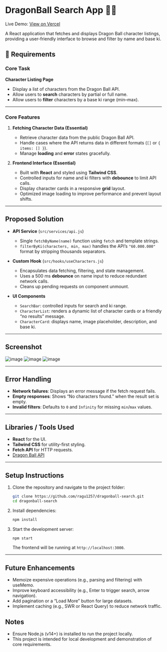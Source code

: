 # DragonBall Search App 🚀🐉
 Live Demo: [View on Vercel](https://dragonball-search.vercel.app/)
 
A React application that fetches and displays Dragon Ball character listings, providing a user-friendly interface to browse and filter by name and base ki.

## 📌 Requirements

### Core Task
 **Character Listing Page**
   - Display a list of characters from the Dragon Ball API.
   - Allow users to **search** characters by partial or full name.
   - Allow users to **filter** characters by a base ki range (min–max).

---

### Core Features
1. **Fetching Character Data (Essential)**
   - Retrieve character data from the public Dragon Ball API.
   - Handle cases where the API returns data in different formats (`[]` or `{ items: [] }`).
   - Manage **loading** and **error** states gracefully.

2. **Frontend Interface (Essential)**
   - Built with **React** and styled using **Tailwind CSS**.
   - Controlled inputs for name and ki filters with **debounce** to limit API calls.
   - Display character cards in a responsive **grid** layout.
   - Optimized image loading to improve performance and prevent layout shifts.

---

## Proposed Solution

- **API Service** (`src/services/api.js`)
  - Single `fetchByName(name)` function using `fetch` and template strings.
  - `filterByKi(characters, min, max)` handles the API’s `"60.000.000"` format by stripping thousands separators.

- **Custom Hook** (`src/hooks/useCharacters.js`)
  - Encapsulates data fetching, filtering, and state management.
  - Uses a 500 ms **debounce** on name input to reduce redundant network calls.
  - Cleans up pending requests on component unmount.

- **UI Components**
  - `SearchBar`: controlled inputs for search and ki range.
  - `CharacterList`: renders a dynamic list of character cards or a friendly “no results” message.
  - `CharacterCard`: displays name, image placeholder, description, and base ki.

---


## Screenshot

![image](https://github.com/user-attachments/assets/ba5bc215-5a1b-45ca-b33a-eb64b3c2a03c)
![image](https://github.com/user-attachments/assets/543fc7a7-fc97-4119-b59b-8613022ef452)
![image](https://github.com/user-attachments/assets/75ceccfb-ec0b-47d3-a7a9-fb33af549690)




---

## Error Handling

- **Network failures**: Displays an error message if the fetch request fails.
- **Empty responses**: Shows “No characters found.” when the result set is empty.
- **Invalid filters**: Defaults to `0` and `Infinity` for missing `min`/`max` values.

---

## Libraries / Tools Used

- **React** for the UI.
- **Tailwind CSS** for utility-first styling.
- **Fetch API** for HTTP requests.
- [Dragon Ball API](https://web.dragonball-api.com/documentation)

---

## Setup Instructions

1. Clone the repository and navigate to the project folder:
   ```sh
   git clone https://github.com/ragu1257/dragonball-search.git
   cd dragonball-search
   ```
2. Install dependencies:
   ```sh
   npm install
   ```
3. Start the development server:
   ```sh
   npm start
   ```
   The frontend will be running at `http://localhost:3000`.

---

## Future Enhancements
- Memoize expensive operations (e.g., parsing and filtering) with useMemo.
- Improve keyboard accessibility (e.g., Enter to trigger search, arrow navigation).
- Add pagination or a “Load More” button for large datasets.
- Implement caching (e.g., SWR or React Query) to reduce network traffic.

## Notes
- Ensure Node.js (v14+) is installed to run the project locally.
- This project is intended for local development and demonstration of core requirements.

